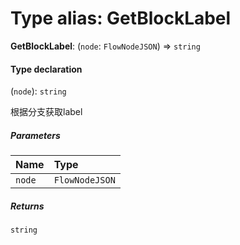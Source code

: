 # Type alias: GetBlockLabel

**GetBlockLabel**: (`node`: `FlowNodeJSON`) => `string`

#### Type declaration

(`node`): `string`

根据分支获取label

##### Parameters

| Name | Type |
| :------ | :------ |
| `node` | `FlowNodeJSON` |

##### Returns

`string`
